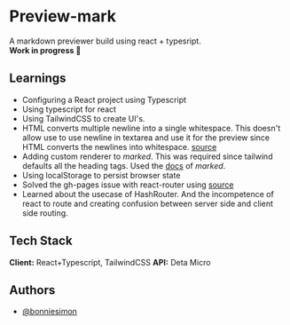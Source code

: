 
# Preview-mark

A markdown previewer build using react + typesript.  
**Work in progress 👷**
## Learnings

- Configuring a React project using Typescript
- Using typescript for react
- Using TailwindCSS to create UI's.
- HTML converts multiple newline into a single whitespace. This doesn't allow use to use newline in textarea and use it for the preview since HTML converts the newlines into whitespace. [source](https://stackoverflow.com/questions/29574876/line-breaks-not-working-in-textarea-output)
- Adding custom renderer to *marked*. This was required since tailwind defaults all the heading tags. Used the [docs](https://marked.js.org/using_pro#use) of *marked*.
- Using localStorage to persist browser state
- Solved the gh-pages issue with react-router using [source](https://medium.com/@Dragonza/react-router-problem-with-gh-pages-c93a5e243819)
- Learned about the usecase of HashRouter. And the incompetence of react to route and creating confusion between server side and client side routing.

## Tech Stack

**Client:** React+Typescript, TailwindCSS
**API:** Deta Micro

<!-- **Server:**  -->

  
## Authors

- [@bonniesimon](https://www.github.com/bonniesimon)

  